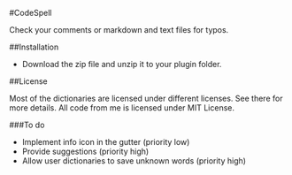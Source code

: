 #CodeSpell

Check your comments or markdown and text files for typos.

##Installation

- Download the zip file and unzip it to your plugin folder.

##License

Most of the dictionaries are licensed under different licenses.
See there for more details. All code from me is licensed under MIT License.

###To do
- Implement info icon in the gutter (priority low)
- Provide suggestions (priority high)
- Allow user dictionaries to save unknown words (priority high)